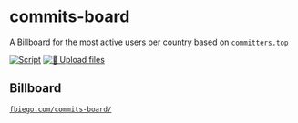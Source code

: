 # commits-board
A Billboard for the most active users per country based on [`committers.top`](https://committers.top/)

[![Script](https://github.com/fbiego/commits-board/actions/workflows/main.yml/badge.svg)](https://github.com/fbiego/commits-board/actions/workflows/main.yml)
[![🚀 Upload files](https://github.com/fbiego/commits-board/actions/workflows/upload.yml/badge.svg)](https://github.com/fbiego/commits-board/actions/workflows/upload.yml)

## Billboard

[`fbiego.com/commits-board/`](https://fbiego.com/commits-board/)
